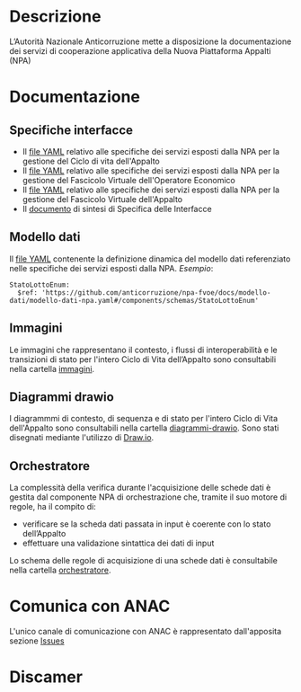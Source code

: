 # Descrizione
L’Autorità Nazionale Anticorruzione mette a disposizione la documentazione dei servizi di cooperazione applicativa della Nuova Piattaforma Appalti (NPA)

# Documentazione
## Specifiche interfacce
 - Il [file YAML](/npa-fvoe/docs/specifiche-interfacce/specifiche-servizi-appalto.yaml) relativo alle specifiche dei servizi esposti dalla NPA per la gestione del Ciclo di vita dell'Appalto
 - Il [file YAML](/npa-fvoe/docs/specifiche-interfacce/specifiche-servizi-fvoe.yaml) relativo alle specifiche dei servizi esposti dalla NPA per la gestione del Fascicolo Virtuale dell'Operatore Economico
 - Il [file YAML](/npa-fvoe/docs/specifiche-interfacce/specifiche-servizi-fva.yaml) relativo alle specifiche dei servizi esposti dalla NPA per la gestione del Fascicolo Virtuale dell'Appalto
 - Il [documento](/npa-fvoe/docs/specifiche-interfacce/specifiche-servizi-fva.yaml) di sintesi di Specifica delle Interfacce 

## Modello dati
Il [file YAML](/npa-fvoe/docs/modello-dati/modello-dati-npa.yaml) contenente la definizione dinamica del modello dati referenziato nelle specifiche dei servizi esposti dalla NPA. *Esempio*:
 ```shell
 StatoLottoEnum:
   $ref: 'https://github.com/anticorruzione/npa-fvoe/docs/modello-dati/modello-dati-npa.yaml#/components/schemas/StatoLottoEnum'
 ```

## Immagini
Le immagini che rappresentano il contesto, i flussi di interoperabilità e le transizioni di stato per l'intero Ciclo di Vita dell’Appalto sono
consultabili nella cartella [immagini](/npa-fvoe/docs/immagini/).

## Diagrammi drawio
I diagrammmi di contesto, di sequenza e di stato per l'intero Ciclo di Vita dell'Appalto sono consultabili nella cartella [diagrammi-drawio](/npa-fvoe/docs/diagrammi-drawio/). 
Sono stati disegnati mediante l'utilizzo di [Draw.io](https://www.draw.io/).

## Orchestratore
La complessità della verifica durante l'acquisizione delle schede dati è gestita dal componente NPA di orchestrazione che, tramite il suo motore di regole, ha il compito di:
- verificare se la scheda dati passata in input è coerente con lo stato dell’Appalto
- effettuare una validazione sintattica dei dati di input

Lo schema delle regole di acquisizione di una schede dati è consultabile nella cartella [orchestratore](/npa-fvoe/docs/orchestratore/). 
# Comunica con ANAC
L'unico canale di comunicazione con ANAC è rappresentato dall'apposita sezione [Issues](/domaltomare/YAML/issue)
# Discamer
